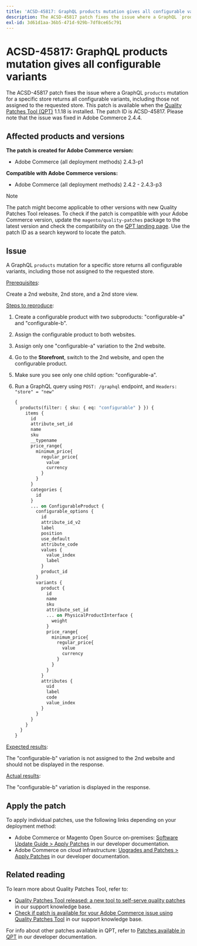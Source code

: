 ```yaml
---
title: 'ACSD-45817: GraphQL products mutation gives all configurable variants'
description: The ACSD-45817 patch fixes the issue where a GraphQL `products` mutation for a specific store returns all configurable variants, including those not assigned to the requested store. This patch is available when the [Quality Patches Tool (QPT)](/help/announcements/adobe-commerce-announcements/magento-quality-patches-released-new-tool-to-self-serve-quality-patches.md) 1.1.18 is installed. The patch ID is ACSD-45817. Please note that the issue was fixed in Adobe Commerce 2.4.4.
exl-id: 3d61d1aa-36b5-471d-929b-7df8ce65c791
---
```

# ACSD-45817: GraphQL products mutation gives all configurable variants

The ACSD-45817 patch fixes the issue where a GraphQL `products` mutation for a specific store returns all configurable variants, including those not assigned to the requested store. This patch is available when the [Quality Patches Tool (QPT)](/help/announcements/adobe-commerce-announcements/magento-quality-patches-released-new-tool-to-self-serve-quality-patches.md) 1.1.18 is installed. The patch ID is ACSD-45817. Please note that the issue was fixed in Adobe Commerce 2.4.4.

## Affected products and versions

**The patch is created for Adobe Commerce version:**

* Adobe Commerce (all deployment methods) 2.4.3-p1

**Compatible with Adobe Commerce versions:**

* Adobe Commerce (all deployment methods) 2.4.2 - 2.4.3-p3

>[!NOTE]
>
>The patch might become applicable to other versions with new Quality Patches Tool releases. To check if the patch is compatible with your Adobe Commerce version, update the `magento/quality-patches` package to the latest version and check the compatibility on the [QPT landing page](https://devdocs.magento.com/quality-patches/tool.html#patch-grid). Use the patch ID as a search keyword to locate the patch.

## Issue

A GraphQL `products` mutation for a specific store returns all configurable variants, including those not assigned to the requested store.

<u>Prerequisites</u>:

Create a 2nd website, 2nd store, and a 2nd store view.

<u>Steps to reproduce</u>:

1. Create a configurable product with two subproducts: "configurable-a" and "configurable-b".
1. Assign the configurable product to both websites.
1. Assign only one "configurable-a" variation to the 2nd website.
1. Go to the **Storefront**, switch to the 2nd website, and open the configurable product.
1. Make sure you see only one child option: "configurable-a".
1. Run a GraphQL query using `POST: /graphql` endpoint, and `Headers: "store" = "new"`

    ```GraphQL
    {
      products(filter: { sku: { eq: "configurable" } }) {
        items {
          id
          attribute_set_id
          name
          sku
          __typename
          price_range{
            minimum_price{
              regular_price{
                value
                currency
              }
            }
          }
          categories {
            id
          }
          ... on ConfigurableProduct {
            configurable_options {
              id
              attribute_id_v2
              label
              position
              use_default
              attribute_code
              values {
                value_index
                label
              }
              product_id
            }
            variants {
              product {
                id
                name
                sku
                attribute_set_id
                ... on PhysicalProductInterface {
                  weight
                }
                price_range{
                  minimum_price{
                    regular_price{
                      value
                      currency
                    }
                  }
                }
              }
              attributes {
                uid
                label
                code
                value_index
              }
            }
          }
        }
      }
    }
    ```

<u>Expected results</u>:

The "configurable-b" variation is not assigned to the 2nd website and should not be displayed in the response.

<u>Actual results</u>:

The "configurable-b" variation is displayed in the response.

## Apply the patch

To apply individual patches, use the following links depending on your deployment method:

* Adobe Commerce or Magento Open Source on-premises: [Software Update Guide > Apply Patches](https://devdocs.magento.com/guides/v2.4/comp-mgr/patching/mqp.html) in our developer documentation.
* Adobe Commerce on cloud infrastructure: [Upgrades and Patches > Apply Patches](https://devdocs.magento.com/cloud/project/project-patch.html) in our developer documentation.

## Related reading

To learn more about Quality Patches Tool, refer to:

* [Quality Patches Tool released: a new tool to self-serve quality patches](/help/announcements/adobe-commerce-announcements/magento-quality-patches-released-new-tool-to-self-serve-quality-patches.md) in our support knowledge base.
* [Check if patch is available for your Adobe Commerce issue using Quality Patches Tool](/help/support-tools/patches-available-in-qpt-tool/check-patch-for-magento-issue-with-magento-quality-patches.md) in our support knowledge base.

For info about other patches available in QPT, refer to [Patches available in QPT](https://devdocs.magento.com/quality-patches/tool.html#patch-grid) in our developer documentation.
